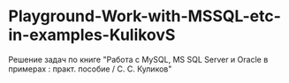 # Playground-Work-with-MSSQL-etc-in-examples-KulikovS
Решение задач по книге "Работа с MySQL, MS SQL Server и Oracle в примерах : практ. пособие / С. С. Куликов"
